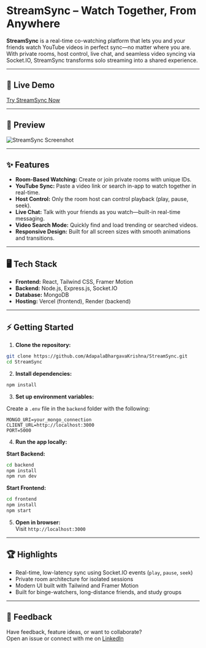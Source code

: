 # StreamSync – Watch Together, From Anywhere

**StreamSync** is a real-time co-watching platform that lets you and your friends watch YouTube videos in perfect sync—no matter where you are. With private rooms, host control, live chat, and seamless video syncing via Socket.IO, StreamSync transforms solo streaming into a shared experience.

---

## 🚀 Live Demo

[Try StreamSync Now](https://streamsyncc.vercel.app)

---

## 📸 Preview

![StreamSync Screenshot](https://adapalabhargavakrishna.github.io/Web-Development/Portfolio/assets/streamsync.png)

---

## ✨ Features

- **Room-Based Watching:** Create or join private rooms with unique IDs.
- **YouTube Sync:** Paste a video link or search in-app to watch together in real-time.
- **Host Control:** Only the room host can control playback (play, pause, seek).
- **Live Chat:** Talk with your friends as you watch—built-in real-time messaging.
- **Video Search Mode:** Quickly find and load trending or searched videos.
- **Responsive Design:** Built for all screen sizes with smooth animations and transitions.

---

## 🖥️ Tech Stack

- **Frontend:** React, Tailwind CSS, Framer Motion
- **Backend:** Node.js, Express.js, Socket.IO
- **Database:** MongoDB
- **Hosting:** Vercel (frontend), Render (backend)

---

## ⚡ Getting Started

1. **Clone the repository:**
```bash
git clone https://github.com/AdapalaBhargavaKrishna/StreamSync.git
cd StreamSync
```

2. **Install dependencies:**
```bash
npm install
```

3. **Set up environment variables:**

Create a `.env` file in the `backend` folder with the following:
```env
MONGO_URI=your_mongo_connection
CLIENT_URL=http://localhost:3000
PORT=5000
```

4. **Run the app locally:**

**Start Backend:**
```bash
cd backend
npm install
npm run dev
```

**Start Frontend:**
```bash
cd frontend
npm install
npm start
```

5. **Open in browser:**  
Visit `http://localhost:3000`

---

## 🏆 Highlights

- Real-time, low-latency sync using Socket.IO events (`play`, `pause`, `seek`)
- Private room architecture for isolated sessions
- Modern UI built with Tailwind and Framer Motion
- Built for binge-watchers, long-distance friends, and study groups

---

## 🙌 Feedback

Have feedback, feature ideas, or want to collaborate?  
Open an issue or connect with me on [LinkedIn](https://www.linkedin.com/in/adapalabhargavakrishna/)
